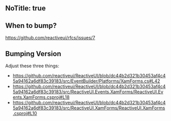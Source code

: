 NoTitle: true
---
## When to bump?

https://github.com/reactiveui/rfcs/issues/7

## Bumping Version

Adjust these three things:

- https://github.com/reactiveui/ReactiveUI/blob/dc44b2d321b30453af4c45a94162a6df83c39183/src/EventBuilder/Platforms/XamForms.cs#L42
- https://github.com/reactiveui/ReactiveUI/blob/dc44b2d321b30453af4c45a94162a6df83c39183/src/ReactiveUI.Events.XamForms/ReactiveUI.Events.XamForms.csproj#L18
- https://github.com/reactiveui/ReactiveUI/blob/dc44b2d321b30453af4c45a94162a6df83c39183/src/ReactiveUI.XamForms/ReactiveUI.XamForms.csproj#L10
